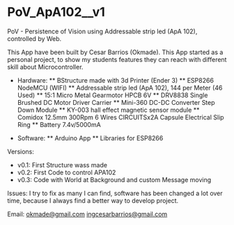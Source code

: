 # PoV_ApA102__v1
 PoV - Persistence of Vision using Addressable strip led (ApA 102), controlled by Web.


This App have been built by Cesar Barrios (Okmade).
This App started as a personal project, to show my students features they can reach with different skill about Microcontroller.


* Hardware:
** BStructure made with 3d Printer (Ender 3)
** ESP8266 NodeMCU (WIFI)
** Addressable strip led (ApA 102), 144 per Meter (46 Used)
** 15:1 Micro Metal Gearmotor HPCB 6V
** DRV8838 Single Brushed DC Motor Driver Carrier
** Mini-360 DC-DC Converter Step Down Module
** KY-003 hall effect magnetic sensor module
** Comidox 12.5mm 300Rpm 6 Wires CIRCUITSx2A Capsule Electrical Slip Ring
** Battery 7.4v/5000mA

* Software:
** Arduino App
** Libraries for ESP8266


Versions:
* v0.1: First Structure wass made
* v0.2: First Code to control APA102
* v0.3: Code with World at Background and custom Message moving


Issues: I try to fix as many I can find, software has been changed a lot over time, because I always find a better way to develop project.

Email:  okmade@gmail.com
        ingcesarbarrios@gmail.com